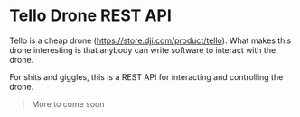 # Tello Drone REST API

Tello is a cheap drone (https://store.dji.com/product/tello). What makes this drone interesting is that anybody can write software to interact with the drone. 

For shits and giggles, this is a REST API for interacting and controlling the drone.


> More to come soon
